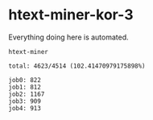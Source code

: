 # htext-miner-kor-3

Everything doing here is automated.

```
htext-miner

total: 4623/4514 (102.41470979175898%)

job0: 822
job1: 812
job2: 1167
job3: 909
job4: 913
```